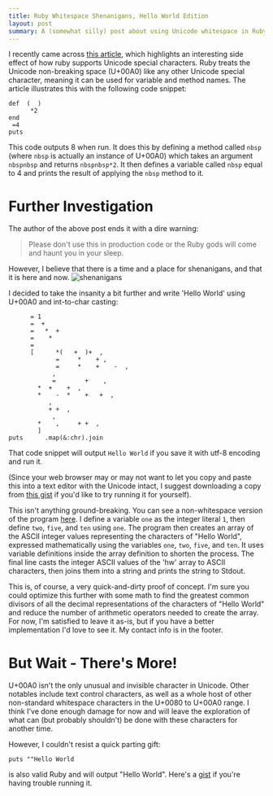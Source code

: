 ```yaml
---
title: Ruby Whitespace Shenanigans, Hello World Edition
layout: post
summary: A (somewhat silly) post about using Unicode whitespace in Ruby.
---
```


I recently came across [this article](http://www.rubyinside.com/the-split-is-not-enough-whitespace-shenigans-for-rubyists-5980.html), which highlights an interesting side effect of how ruby supports Unicode special characters. Ruby treats the Unicode non-breaking space (U+00A0) like any other Unicode special character, meaning it can be used for variable and method names. The article illustrates this with the following code snippet:

    def  (  )
          *2
    end
     =4
    puts   

This code outputs 8 when run. It does this by defining a method called `nbsp` (where `nbsp` is actually an instance of U+00A0) which takes an argument `nbspnbsp` and returns `nbspnbsp*2`. It then defines a variable called `nbsp` equal to 4 and prints the result of applying the `nbsp` method to it.

Further Investigation
======================
The author of the above post ends it with a dire warning: 
> Please don't use this in production code or the Ruby gods will come and haunt you in your sleep. 

However, I believe that there is a time and a place for shenanigans, and that it is here and now.
<img src="/images/ruby-whitespace-shenanigans/shenanigans.gif" alt="shenanigans"  class="bordered" />

I decided to take the insanity a bit further and write 'Hello World' using U+00A0 and int-to-char casting: 

          = 1
          =  + 
          =   *  + 
          =    *  
          = 
          [      *(   +  )+  , 
                 =     *    + , 
                 =     *    +    -  , 
                , 
                =        +    ,
            *  +    +  , 
            *    -  *    +   +  , 
               , 
               + +  , 
                , 
            *    ,     + +  , 
            ]
    puts      .map(&:chr).join

That code snippet will output `Hello World` if you save it with utf-8 encoding and run it.

(Since your web browser may or may not want to let you copy and paste this into a text editor with the Unicode intact, I suggest downloading a copy from [this gist](https://gist.github.com/qrohlf/7045823) if you'd like to try running it for yourself).

This isn't anything ground-breaking. You can see a non-whitespace version of the program [here](https://gist.github.com/qrohlf/7046060). I define a variable `one` as the integer literal `1`, then define `two`, `five`, and `ten` using `one`. The program then creates an array of the ASCII integer values representing the characters of "Hello World", expressed mathematically using the variables `one`, `two`, `five`, and `ten`. It uses variable definitions inside the array definition to shorten the process. The final line casts the integer ASCII values of the 'hw' array to ASCII characters, then joins them into a string and prints the string to Stdout.

This is, of course, a very quick-and-dirty proof of concept. I'm sure you could optimize this further with some math to find the greatest common divisors of all the decimal representations of the characters of "Hello World" and reduce the number of arithmetic operators needed to create the array. For now, I'm satisfied to leave it as-is, but if you have a better implementation I'd love to see it. My contact info is in the footer.

But Wait - There's More!
========================
U+00A0 isn't the only unusual and invisible character in Unicode. Other notables include text control characters, as well as a whole host of other non-standard whitespace characters in the U+0080 to U+00A0 range. I think I've done enough damage for now and will leave the exploration of what can (but probably shouldn't) be done with these characters for another time. 

However, I couldn't resist a quick parting gift:

    puts "‮dlroW olleH‭"

is also valid Ruby and will output "Hello World". Here's a [gist](https://gist.github.com/qrohlf/7058074) if you're having trouble running it.

